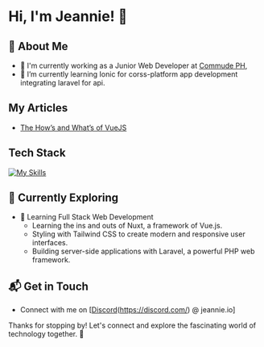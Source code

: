 # Hi, I'm Jeannie! 👋

## 🚀 About Me

- 🔭 I'm currently working as a Junior Web Developer at [Commude PH](https://commude.ph/),
- 🌱 I’m currently learning Ionic for corss-platform app development integrating laravel for api.  

## My Articles
- [The How’s and What’s of VueJS](https://commude.ph/blog/the-hows-and-whats-of-vuejs/)

## Tech Stack
[![My Skills](https://skillicons.dev/icons?i=laravel,vue,tailwind)](https://skillicons.dev)

## 🌱 Currently Exploring

- 🚀 Learning Full Stack Web Development
  - Learning the ins and outs of Nuxt, a framework of Vue.js.
  - Styling with Tailwind CSS to create modern and responsive user interfaces.
  - Building server-side applications with Laravel, a powerful PHP web framework.

## 📬 Get in Touch

- Connect with me on [[Discord](https://skillicons.dev/icons?i=discord)(https://discord.com/) @ jeannie.io]

Thanks for stopping by! Let's connect and explore the fascinating world of technology together. 🚀


